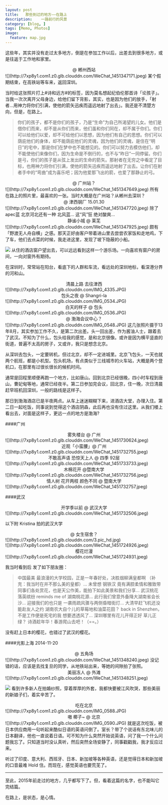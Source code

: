 ```yaml
---
layout: post  
title:   那些到过的地方——在路上
description:    一路前行的风景
category: [blog, ]  
tags: [Memo, Photos]  
image:
  feature: map.jpg
---
```


这些年，其实并没有走过太多地方，倒是在参加工作以后，出差去到很多地方，或是往返于工作地和家里。

<center> @ 郴州西站 </center>
![](http://7xp8y1.com1.z0.glb.clouddn.com/WeChat_1451347171.jpeg)
某个假期结束，在高铁站等车来，返回深圳。

当时给这张照片打上#诗和远方#的标签，因为莫名想起纪伯伦那首诗「论孩子」。当我一次次离开父母身边，给他们留下背影，其实，也是因为他们的放手，「射者...用神力将你们引满，使他的箭矢迅疾而遥远地射了出去」。我还是不清楚方向，但是，在路上。


> 你们的孩子，都不是你们的孩子，乃是“生命”为自己所渴望的儿女。他们是借你们而来，却不是从你们而来，他们虽和你们同在，却不属于你们。你们可以给他们以爱，却不可给他们以思想，因为他们有自己的思想。你们可以荫庇他们的身体，却不能荫庇他们的灵魂，因为他们的灵魂，是住在“明日”的宅中，那是你们在梦中也不能想见的。你们可以努力去模仿他们，却不能使他们来像你们，因为生命是不倒行的，也不与“昨日”一同停留。你们是弓，你们的孩子是从弦上发出的生命的箭矢。那射者在无穷之中看定了目标，也用神力将你们引满，使他的箭矢迅疾而遥远地射了出去。让你们在射者手中的“弯曲”成为喜乐吧；因为他爱那飞出的箭，也爱了那静止的弓。

<center> @ 广州站？ </center>
![](http://7xp8y1.com1.z0.glb.clouddn.com/WeChat_1451347649.jpeg)
所有在路上的照片里，最喜欢的一张。当时大概是在广州站？从郴州去深圳？

<center> @ 津西钢厂 15.01.30 </center>
![](http://7xp8y1.com1.z0.glb.clouddn.com/WeChat_1451347720.jpeg)
除了apec蓝 北京河北还有一种 北风蓝… 这“风”狂 绝对酸爽…

<center> 静谧小城 @ 莱芜 </center>
![](http://7xp8y1.com1.z0.glb.clouddn.com/WeChat_1451347925.jpeg)
颇有「野渡无人舟自横」之感。那天正好由客户带着进山里去尝尝农家饭和走地鸡，下了车，他们去点菜的时候，我走进这里，发现了坡下隐蔽的小船。

![](http://7xp8y1.com1.z0.glb.clouddn.com/WeChat_1451347935.jpeg)
从住的酒店窗户望出去，可以远远看到这样一个游乐场。一向喜欢有窗户的房间，一向对窗外有期待。

在深圳时，常常站在阳台，看底下的人群和车流，看远处的深圳地标，看深港分界的河和山。

<center> 清晨上路  去往津西 </center>
![](http://7xp8y1.com1.z0.glb.clouddn.com/IMG_4335.JPG)

<center> 包头之夜 @ Shangri-la </center>
![](http://7xp8y1.com1.z0.glb.clouddn.com/IMG_0534.JPG)

<center> 白天的样子 @ 包头 </center>
![](http://7xp8y1.com1.z0.glb.clouddn.com/IMG_0536.JPG)

<center> @ 渤海会议中心？ </center>
![](http://7xp8y1.com1.z0.glb.clouddn.com/IMG_0548.JPG)
这几张照片摄于13年8月，其实参加工作不久，是第二次出差。头一回出差，作为酱油人士，跟着去了武汉。不知为了什么，包头给我的感觉，是和北京很像。或许是因为横平竖直的街道，普遍不太高的房子，又或许，我只是想念北京。

从深圳去包头，一定要转机，但过北京，却不一定进城里。北京飞包头，一天也就两个航班，都是小机型。包头机场，有点类似于三线城市的火车站，大概是两个登机口，在那里有过很长很长的候机时间。

通常是回程里顺便再跑一个地方，比如唐山。回到北京已经很晚，四小时车程到唐山，曹妃甸等地，通常已经夜半。第二日参加完会议，回北京，住一晚，次日清晨赶早班机回深圳，一般的路线是这样子。

那日到渤海酒店已是半夜两点。从车上迷迷糊糊下来，进酒店大堂，办理入住。第二日一起吃饭，同事说到觉得这个酒店阴森，此后再也没有住过这里。从我们楼上看出去，对面是这样子，更远一点的地方是渤海?

####广州
<center> 雾失楼台 @ 广州 </center>
![](http://7xp8y1.com1.z0.glb.clouddn.com/WeChat_1451730624.jpeg)

<center> 近观「小蛮腰」@ 广州 </center>
![](http://7xp8y1.com1.z0.glb.clouddn.com/WeChat_1451732755.jpeg)

<center> 不敢高声语 恐惊天上人 @ 四季 92层 </center>
![](http://7xp8y1.com1.z0.glb.clouddn.com/WeChat_1451733733.jpeg)

<center> 木棉花开 @暨南大学  </center>
![](http://7xp8y1.com1.z0.glb.clouddn.com/WeChat_1451732756.jpeg)

<center> 情人树 花开两枝 颜色不同 @ 暨南大学 </center>
![](http://7xp8y1.com1.z0.glb.clouddn.com/WeChat_1451732757.jpeg)

####武汉
<center> 开学季以前 @ 武汉大学 </center>
![](http://7xp8y1.com1.z0.glb.clouddn.com/WeChat_1451732506.jpeg)

以下附 Kristina 拍的武汉大学 
<center> @ 女生宿舍？ </center>
![](http://7xp8y1.com1.z0.glb.clouddn.com/3.pic_hd.jpg)

<center>   </center>
![](http://7xp8y1.com1.z0.glb.clouddn.com/WeChat_1451724926.jpeg)

<center> 樱花烂漫 </center>
![](http://7xp8y1.com1.z0.glb.clouddn.com/WeChat_1451724931.jpeg)

我当时看到后 发了如下朋友圈：
> 中国最美 最浪漫的大学校园，正是一年春好处，决胜烟柳满皇都啊 （补充：我当时在并不那么美的皇都）… 未曾想 钢铁汉 竟有满腔柔情和雅致带同事们各处赏花，也是天公作美，能拍下如此美景和我们分享… 武汉桃花 落英缤纷 reminds me of 湖南桃花源… 此行我们曾意外备降大湖南省会长沙… 迎接我们的也只是 一袭雨疏风骤与两侧昏暗街灯… 大清早赶飞机还没能赴友人之约 湖南农大自个儿的草莓地和油菜花田？ back in Shenzhen， 不是工作便是死宅的我 想要透透风了… 深圳哪里有花儿开得正好 草儿正绿？ 诗酒趁年华！春游爬山去吧！（==。）

没有赶上日本的樱花，也错过了武汉的樱花。

####光影上海 2014-11-20
<center>  @ 五角场 </center>
![](http://7xp8y1.com1.z0.glb.clouddn.com/WeChat_1451348240.jpeg)
没记错的话，应该是去找复旦的同学，从地铁站出来，等她的间隙拍了张照。

<center>美丽冻人 @ 外滩  </center>
![](http://7xp8y1.com1.z0.glb.clouddn.com/WeChat_1451348251.jpeg)

![](http://7xp8y1.com1.z0.glb.clouddn.com/WeChat_1451348319.jpeg)
看到许多新人在拍婚纱照，穿着厚厚的外套，我都快要被江风吹哭，那些美丽的新娘子们，着实辛苦了。

<center> 吃在北京 </center>
![](http://7xp8y1.com1.z0.glb.clouddn.com/IMG_0588.JPG)

<center> 嗷 椰子~ @ 北京</center>
![](http://7xp8y1.com1.z0.glb.clouddn.com/IMG_0590.JPG)
就是这次吃饭，被日本供应商用一句听起来酷似日语的英语问倒了。室长？带了个说话有东北味儿的日本翻译，他也一直说着日语。可不知为什么突然开始说英语，问了我一个什么问题我忘了。只知道当时没认真听，然后突然全场安静了，同事戳戳我，我才反应过来。

听过了印度、意大利、西班牙、日本、新加坡等各种英语，还是觉得日本和新加坡的口音最难 Hold 住。而现在，感觉英语也要荒芜了。

***

至此，2015年前走过的地方，几乎都写下了。但，看着这篇的名字，也不能叫它完结篇。

在路上，是状态，是心情。
